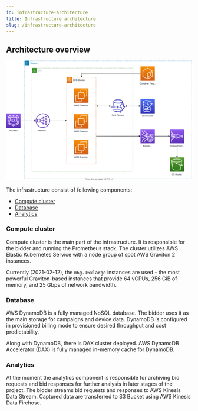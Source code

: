 ```yaml
---
id: infrastructure-architecture
title: Infrastructure architecture
slug: /infrastructure-architecture
---
```


## Architecture overview

[![Architecture diagram](./architecture.svg)](https://drive.google.com/file/d/1Vssr3bXMPAg_tar5TJdD36DdpOP_o2ku/view?usp=sharing)

The infrastructure consist of following components:

* [Compute cluster](#compute-cluster)
* [Database](#database)
* [Analytics](#analytics)

### Compute cluster

Compute cluster is the main part of the infrastructure. It is responsible for the bidder and running the Prometheus stack.
The cluster utilizes AWS Elastic Kubernetes Service with a node group of spot AWS Graviton 2 instances.

Currently (2021-02-12), the `m6g.16xlarge` instances are used - the most powerful Graviton-based instances that
provide 64 vCPUs, 256 GiB of memory, and 25 Gbps of network bandwidth. 

### Database

AWS DynamoDB is a fully managed NoSQL database. The bidder uses it as the main storage for campaigns and device data. 
DynamoDB is configured in provisioned billing mode to ensure desired throughput and cost predictability. 

Along with DynamoDB, there is DAX cluster deployed. AWS DynamoDB Accelerator (DAX) is fully managed 
in-memory cache for DynamoDB. 

### Analytics

At the moment the analytics component is responsible for archiving bid requests and bid responses for further analysis
in later stages of the project. The bidder streams bid requests and responses to AWS Kinesis Data Stream. 
Captured data are transferred to S3 Bucket using AWS Kinesis Data Firehose. 
